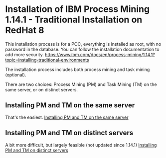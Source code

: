 # Installation of IBM Process Mining 1.14.1 - Traditional Installation on RedHat 8

This installation process is for a POC, everything is installed as root, with no password in the database. You can follow the installation documentation to add more security. https://www.ibm.com/docs/en/process-mining/1.14.1?topic=installing-traditional-environments

The installation process includes both process mining and task mining (optional).

There are two choices: Process Mining (PM) and Task Mining (TM) on the same server, or on distinct servers. 

## Installing PM and TM on the same server
That's the easiest.
[Installing PM and TM on the same server](./1_14_4_processmining_taskmining_on_prem_same_server.md)

## Installing PM and TM on distinct servers
A bit more difficult, but largely feasible (not updated since 1.14.1)
[Installing PM and TM on distinct servers](./Previous%20releases/1_14_1_processmining_taskmining_on_prem_distinct_servers.md)


